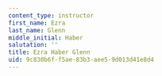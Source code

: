 ```yaml
---
content_type: instructor
first_name: Ezra
last_name: Glenn
middle_initial: Haber
salutation: ''
title: Ezra Haber Glenn
uid: 9c830b6f-f5ae-83b3-aee5-9d013d41e8d4
---
```

